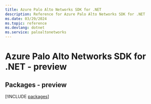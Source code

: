 ```yaml
---
title: Azure Palo Alto Networks SDK for .NET
description: Reference for Azure Palo Alto Networks SDK for .NET
ms.date: 03/29/2024
ms.topic: reference
ms.devlang: dotnet
ms.service: paloaltonetworks
---
```

# Azure Palo Alto Networks SDK for .NET - preview
## Packages - preview
[!INCLUDE [packages](palo-alto-networks-index.md)]